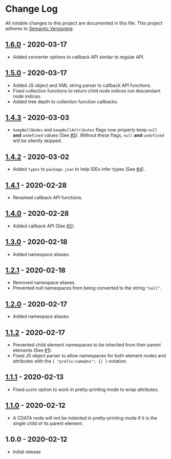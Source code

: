 # Change Log

All notable changes to this project are documented in this file. This project adheres to [Semantic Versioning](http://semver.org/#semantic-versioning-200).

## [1.6.0] - 2020-03-17

- Added converter options to callback API similar to regular API.

## [1.5.0] - 2020-03-17

- Added JS object and XML string parser to callback API functions.
- Fixed collection functions to return child node indices not descendant node indices.
- Added tree depth to collection function callbacks.

## [1.4.3] - 2020-03-03

- `keepNullNodes` and `keepNullAttributes` flags now properly keep `null` 
**and** `undefined` values (See [#5](https://github.com/oozcitak/xmlbuilder2/issues/5)).
Without these flags, `null` **and** `undefined` will be silently skipped.

## [1.4.2] - 2020-03-02

- Added `types` to `package.json` to help IDEs infer types (See [#4](https://github.com/oozcitak/xmlbuilder2/issues/4)).

## [1.4.1] - 2020-02-28

- Renamed callback API functions.

## [1.4.0] - 2020-02-28

- Added callback API (See [#2](https://github.com/oozcitak/xmlbuilder2/issues/2)).


## [1.3.0] - 2020-02-18

- Added namespace aliases.

## [1.2.1] - 2020-02-18

- Removed namespace aliases.
- Prevented null namespaces from being converted to the string `"null"`.

## [1.2.0] - 2020-02-17

- Added namespace aliases.

## [1.1.2] - 2020-02-17

- Prevented child element namespaces to be inherited from their parent elements (See [#1](https://github.com/oozcitak/xmlbuilder2/issues/1)).
- Fixed JS object parser to allow namespaces for both element nodes and attributes with the `{ "prefix:name@ns": {} }` notation.

## [1.1.1] - 2020-02-13

- Fixed `width` option to work in pretty-printing mode to wrap attributes.

## [1.1.0] - 2020-02-12

- A CDATA node will not be indented in pretty-printing mode if it is the single child of its parent element.

## 1.0.0 - 2020-02-12

- Initial release

[1.1.0]: https://github.com/oozcitak/xmlbuilder2/compare/v1.0.0...v1.1.0
[1.1.1]: https://github.com/oozcitak/xmlbuilder2/compare/v1.1.0...v1.1.1
[1.1.2]: https://github.com/oozcitak/xmlbuilder2/compare/v1.1.1...v1.1.2
[1.2.0]: https://github.com/oozcitak/xmlbuilder2/compare/v1.1.2...v1.2.0
[1.2.1]: https://github.com/oozcitak/xmlbuilder2/compare/v1.2.0...v1.2.1
[1.3.0]: https://github.com/oozcitak/xmlbuilder2/compare/v1.2.1...v1.3.0
[1.4.0]: https://github.com/oozcitak/xmlbuilder2/compare/v1.3.0...v1.4.0
[1.4.1]: https://github.com/oozcitak/xmlbuilder2/compare/v1.4.0...v1.4.1
[1.4.2]: https://github.com/oozcitak/xmlbuilder2/compare/v1.4.1...v1.4.2
[1.4.3]: https://github.com/oozcitak/xmlbuilder2/compare/v1.4.2...v1.4.3
[1.5.0]: https://github.com/oozcitak/xmlbuilder2/compare/v1.4.3...v1.5.0
[1.6.0]: https://github.com/oozcitak/xmlbuilder2/compare/v1.5.0...v1.6.0
